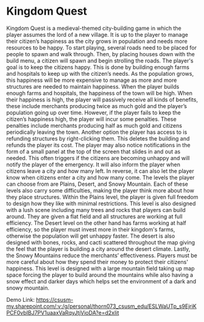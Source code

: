 # Kingdom Quest
Kingdom Quest is a medieval-themed city-building game in which the player assumes the lord of a new village. It is up to the player to manage their citizen’s happiness as the city grows in population and needs more resources to be happy.
To start playing, several roads need to be placed for people to spawn and walk through. Then, by placing houses down with the build menu, a citizen will spawn and begin strolling the roads. The player's goal is to keep the citizens happy. This is done by building enough farms and hospitals to keep up with the citizen’s needs. As the population grows, this happiness will be more expensive to manage as more and more structures are needed to maintain happiness. When the player builds enough farms and hospitals, the happiness of the town will be high. When their happiness is high, the player will passively receive all kinds of benefits, these include merchants producing twice as much gold and the player’s population going up over time. However, if the player fails to keep the citizen’s happiness high, the player will incur some penalties. These penalties include merchants producing half as much gold and citizens periodically leaving the town. Another option the player has access to is refunding structures by right-clicking them. This deletes the building and refunds the player its cost. The player may also notice notifications in the form of a small panel at the top of the screen that slides in and out as needed. This often triggers if the citizens are becoming unhappy and will notify the player of the emergency. It will also inform the player when citizens leave a city and how many left. In reverse, it can also let the player know when citizens enter a city and how many come.
The levels the player can choose from are Plains, Desert, and Snowy Mountain. Each of these levels also carry some difficulties, making the player think more about how they place structures. Within the Plains level, the player is given full freedom to design how they like with minimal restrictions. This level is also designed with a lush scene including many trees and rocks that players can build around. They are given a flat field and all structures are working at full efficiency. The Desert level on the other hand has farms working at half efficiency, so the player must invest more in their kingdom's farms, otherwise the population will get unhappy faster. The desert is also designed with bones, rocks, and cacti scattered throughout the map giving the feel that the player is building a city around the desert climate. Lastly, the Snowy Mountains reduce the merchants’ effectiveness. Players must be more careful about how they spend their money to protect their citizens' happiness. This level is designed with a large mountain field taking up map space forcing the player to build around the mountains while also having a snow effect and darker days which helps set the environment of a dark and snowy mountain.

Demo Link: https://csusm-my.sharepoint.com/:v:/g/personal/thorn073_csusm_edu/ESLWaUTp_s9EjriKPCF0vbIBJ7PV1uaaxVaRqyJtjVioDA?e=d2xIit
